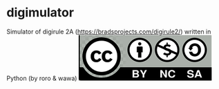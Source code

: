 # digimulator
Simulator of digirule 2A (https://bradsprojects.com/digirule2/) written in Python (by roro &amp; wawa)
<img src="licence.png" alt="licence CC-BY-NC-SA"/>
